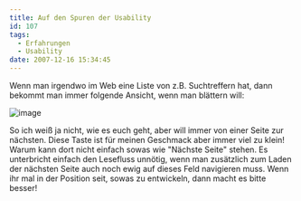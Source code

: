 ```yaml
---
title: Auf den Spuren der Usability
id: 107
tags:
  - Erfahrungen
  - Usability
date: 2007-12-16 15:34:45
---
```


Wenn man irgendwo im Web eine Liste von z.B. Suchtreffern hat, dann bekommt man immer folgende Ansicht, wenn man blättern will:

![image](https://az275061.vo.msecnd.net/blogmedia/2007/12/usability_paging.png)

So ich weiß ja nicht, wie es euch geht, aber will immer von einer Seite zur nächsten. Diese Taste ist für meinen Geschmack aber immer viel zu klein! Warum kann dort nicht einfach sowas wie "Nächste Seite" stehen. Es unterbricht einfach den Lesefluss unnötig, wenn man zusätzlich zum Laden der nächsten Seite auch noch ewig auf dieses Feld navigieren muss. Wenn ihr mal in der Position seit, sowas zu entwickeln, dann macht es bitte besser!